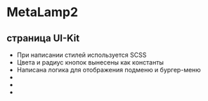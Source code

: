 # MetaLamp2 
## страница UI-Kit
<ul>
<li>При написании стилей используется SCSS</li>
<li>Цвета и радиус кнопок вынесены как константы</li>
<li>Написана логика для отображения подменю и бургер-меню</li>
<li></li>
<li></li>
<li></li>
</ul>
